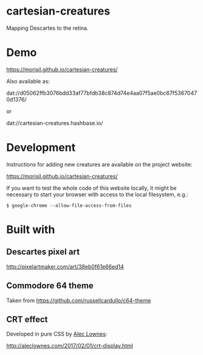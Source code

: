 # cartesian-creatures

Mapping Descartes to the retina.

# Demo

https://morisil.github.io/cartesian-creatures/

Also available as:

dat://d05062ffb3076bdd33af77bfdb38c874d74e4aa07f5ae0bc67f53670470d1376/

or

dat://cartesian-creatures.hashbase.io/

# Development

Instructions for adding new creatures are available on the project website:

https://morisil.github.io/cartesian-creatures/

If you want to test the whole code of this website locally, it might be necessary
to start your browser with access to the local filesystem, e.g.:

    $ google-chrome --allow-file-access-from-files

# Built with

## Descartes pixel art

http://pixelartmaker.com/art/38eb0f61e66ed14

## Commodore 64 theme

Taken from https://github.com/russellcardullo/c64-theme

## CRT effect

Developed in pure CSS by [Alec Lownes](http://aleclownes.com/):

http://aleclownes.com/2017/02/01/crt-display.html
